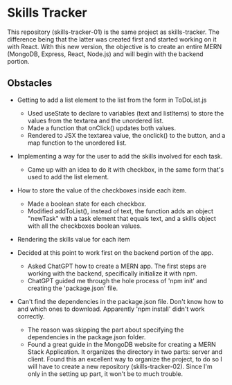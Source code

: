 # Skills Tracker

This repository (skills-tracker-01) is the same project as skills-tracker. The difference being that the latter was created first and started working on it with React. With this new version, the objective is to create an entire MERN (MongoDB, Express, React, Node.js) and will begin with the backend portion.

## Obstacles

- Getting to add a list element to the list from the form in ToDoList.js

  - Used useState to declare to variables (text and listItems) to store the values from the textarea and the unordered list.
  - Made a function that onClick() updates both values.
  - Rendered to JSX the textarea value, the onclick() to the button, and a map function to the unordered list.

- Implementing a way for the user to add the skills involved for each task.

  - Came up with an idea to do it with checkbox, in the same form that's used to add the list element.

- How to store the value of the checkboxes inside each item.

  - Made a boolean state for each checkbox.
  - Modified addToList(), instead of text, the function adds an object "newTask" with a task element that equals text, and a skills object with all the checkboxes boolean values.

- Rendering the skills value for each item

- Decided at this point to work first on the backend portion of the app.

  - Asked ChatGPT how to create a MERN app. The first steps are working with the backend, specifically initialize it with npm.
  - ChatGPT guided me through the hole process of 'npm init' and creating the 'package.json' file.

- Can't find the dependencies in the package.json file. Don't know how to and which ones to download. Apparently 'npm install' didn't work correctly.

  - The reason was skipping the part about specifying the dependencies in the package.json folder.
  - Found a great guide in the MongoDB website for creating a MERN Stack Application. It organizes the directory in two parts: server and client. Found this an excellent way to organize the project, to do so I will have to create a new repository (skills-tracker-02). Since I'm only in the setting up part, it won't be to much trouble.
